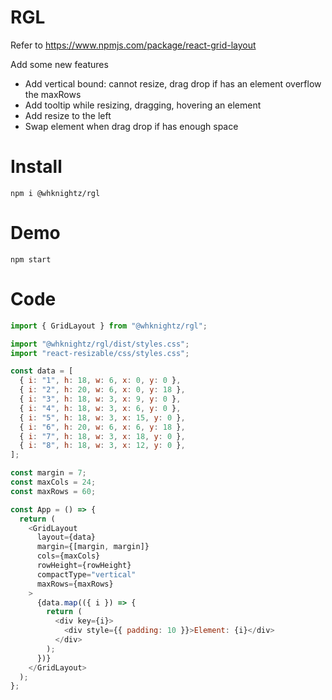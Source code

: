 # RGL

Refer to https://www.npmjs.com/package/react-grid-layout

Add some new features

- Add vertical bound: cannot resize, drag drop if has an element overflow the maxRows
- Add tooltip while resizing, dragging, hovering an element
- Add resize to the left
- Swap element when drag drop if has enough space

# Install

`npm i @whknightz/rgl`

# Demo

`npm start`

# Code

```js
import { GridLayout } from "@whknightz/rgl";

import "@whknightz/rgl/dist/styles.css";
import "react-resizable/css/styles.css";

const data = [
  { i: "1", h: 18, w: 6, x: 0, y: 0 },
  { i: "2", h: 20, w: 6, x: 0, y: 18 },
  { i: "3", h: 18, w: 3, x: 9, y: 0 },
  { i: "4", h: 18, w: 3, x: 6, y: 0 },
  { i: "5", h: 18, w: 3, x: 15, y: 0 },
  { i: "6", h: 20, w: 6, x: 6, y: 18 },
  { i: "7", h: 18, w: 3, x: 18, y: 0 },
  { i: "8", h: 18, w: 3, x: 12, y: 0 },
];

const margin = 7;
const maxCols = 24;
const maxRows = 60;

const App = () => {
  return (
    <GridLayout
      layout={data}
      margin={[margin, margin]}
      cols={maxCols}
      rowHeight={rowHeight}
      compactType="vertical"
      maxRows={maxRows}
    >
      {data.map(({ i }) => {
        return (
          <div key={i}>
            <div style={{ padding: 10 }}>Element: {i}</div>
          </div>
        );
      })}
    </GridLayout>
  );
};
```
